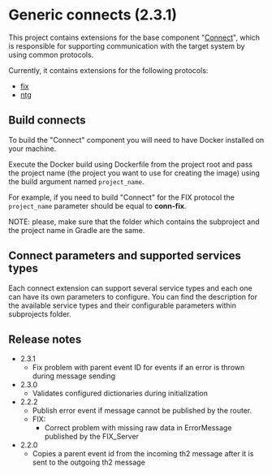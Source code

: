 # Generic connects (2.3.1)

This project contains extensions for the base component "[Connect](https://github.com/th2-net/th2-conn)", which is responsible for
supporting communication with the target system by using common protocols.

Currently, it contains extensions for the following protocols:
+ [fix](conn-fix/README.md)
+ [ntg](conn-ntg/README.md)

## Build connects

To build the "Connect" component you will need to have Docker installed on your machine.

Execute the Docker build using Dockerfile from the project root and pass the project name
(the project you want to use for creating the image) using the build argument named `project_name`.

For example, if you need to build "Connect" for the FIX protocol the `project_name` parameter should be equal to **conn-fix**.

NOTE: please, make sure that the folder which contains the subproject and the project name in Gradle are the same.

## Connect parameters and supported services types
Each connect extension can support several service types and each one can have its own parameters to configure.
You can find the description for the available service types and their configurable parameters within subprojects folder.

## Release notes
+ 2.3.1
    + Fix problem with parent event ID for events if an error is thrown during message sending
+ 2.3.0
  + Validates configured dictionaries during initialization
+ 2.2.2
  + Publish error event if message cannot be published by the router.
  + FIX:
    + Correct problem with missing raw data in ErrorMessage published by the FIX_Server
+ 2.2.0
  + Copies a parent event id from the incoming th2 message after it is sent to the outgoing th2 message
